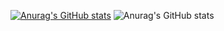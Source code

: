 
<!--
**iamDvz/iamDvz** is a ✨ _special_ ✨ repository because its `README.md` (this file) appears on your GitHub profile.

Here are some ideas to get you started:

- 🔭 I’m currently working on ...
- 🌱 I’m currently learning ...
- 👯 I’m looking to collaborate on ...
- 🤔 I’m looking for help with ...
- 💬 Ask me about ...
- 📫 How to reach me: ...
- 😄 Pronouns: ...
- ⚡ Fun fact: ...
-->
[![Anurag's GitHub stats](https://github-readme-stats.vercel.app/api?username=iamDvz)](https://github.com/anuraghazra/github-readme-stats)
![Anurag's GitHub stats](https://github-readme-stats.vercel.app/api?username=iamDvz&count_private=true)
